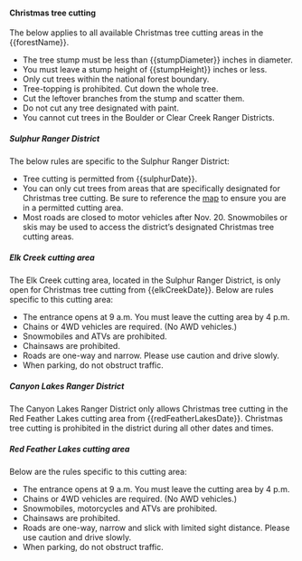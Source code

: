 #### Christmas tree cutting

The below applies to all available Christmas tree cutting areas in the {{forestName}}.

* The tree stump must be less than {{stumpDiameter}} inches in diameter.
* You must leave a stump height of {{stumpHeight}} inches or less.
* Only cut trees within the national forest boundary.
* Tree-topping is prohibited. Cut down the whole tree.
* Cut the leftover branches from the stump and scatter them.
* Do not cut any tree designated with paint.
* You cannot cut trees in the Boulder or Clear Creek Ranger Districts.

##### Sulphur Ranger District

The below rules are specific to the Sulphur Ranger District:

* Tree cutting is permitted from {{sulphurDate}}.
* You can only cut trees from areas that are specifically designated for Christmas tree cutting. Be sure to reference the [map](/assets/img/maps/sulphur-map.png) to ensure you are in a permitted cutting area. 
* Most roads are closed to motor vehicles after Nov. 20. Snowmobiles or skis may be used to access the district’s designated Christmas tree cutting areas.

##### Elk Creek cutting area

The Elk Creek cutting area, located in the Sulphur Ranger District, is only open for Christmas tree cutting from {{elkCreekDate}}. Below are rules specific to this cutting area:

* The entrance opens at 9 a.m. You must leave the cutting area by 4 p.m.
* Chains or 4WD vehicles are required. (No AWD vehicles.)
* Snowmobiles and ATVs are prohibited.
* Chainsaws are prohibited.
* Roads are one-way and narrow. Please use caution and drive slowly.
* When parking, do not obstruct traffic.

##### Canyon Lakes Ranger District

The Canyon Lakes Ranger District only allows Christmas tree cutting in the Red Feather Lakes cutting area from {{redFeatherLakesDate}}. Christmas tree cutting is prohibited in the district during all other dates and times.

##### Red Feather Lakes cutting area

Below are the rules specific to this cutting area:

* The entrance opens at 9 a.m. You must leave the cutting area by 4 p.m.
* Chains or 4WD vehicles are required. (No AWD vehicles.)
* Snowmobiles, motorcycles and ATVs are prohibited.
* Chainsaws are prohibited.
* Roads are one-way, narrow and slick with limited sight distance. Please use caution and
drive slowly.
* When parking, do not obstruct traffic.
